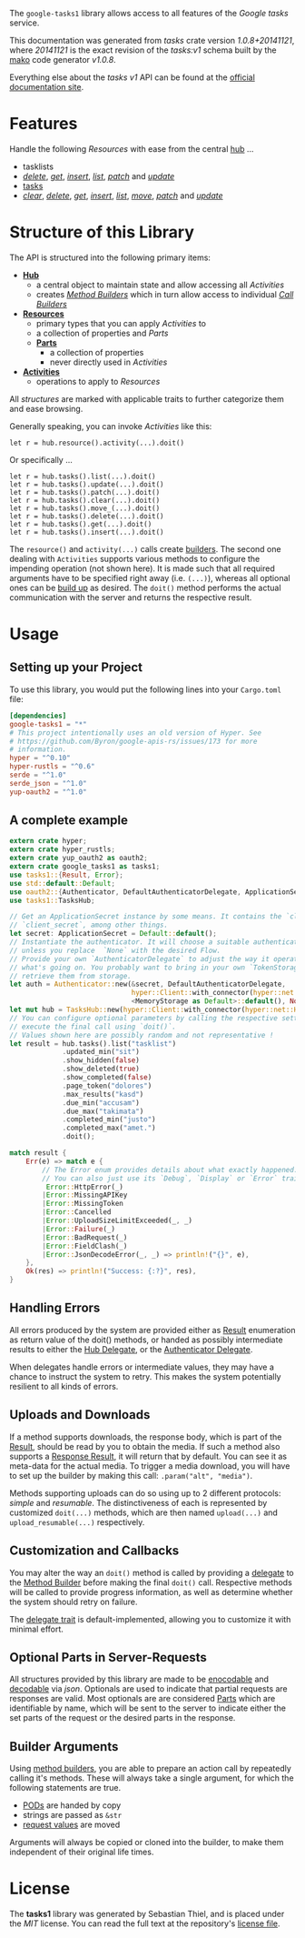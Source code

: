 <!---
DO NOT EDIT !
This file was generated automatically from 'src/mako/api/README.md.mako'
DO NOT EDIT !
-->
The `google-tasks1` library allows access to all features of the *Google tasks* service.

This documentation was generated from *tasks* crate version *1.0.8+20141121*, where *20141121* is the exact revision of the *tasks:v1* schema built by the [mako](http://www.makotemplates.org/) code generator *v1.0.8*.

Everything else about the *tasks* *v1* API can be found at the
[official documentation site](https://developers.google.com/google-apps/tasks/firstapp).
# Features

Handle the following *Resources* with ease from the central [hub](https://docs.rs/google-tasks1/1.0.8+20141121/google_tasks1/struct.TasksHub.html) ... 

* tasklists
 * [*delete*](https://docs.rs/google-tasks1/1.0.8+20141121/google_tasks1/struct.TasklistDeleteCall.html), [*get*](https://docs.rs/google-tasks1/1.0.8+20141121/google_tasks1/struct.TasklistGetCall.html), [*insert*](https://docs.rs/google-tasks1/1.0.8+20141121/google_tasks1/struct.TasklistInsertCall.html), [*list*](https://docs.rs/google-tasks1/1.0.8+20141121/google_tasks1/struct.TasklistListCall.html), [*patch*](https://docs.rs/google-tasks1/1.0.8+20141121/google_tasks1/struct.TasklistPatchCall.html) and [*update*](https://docs.rs/google-tasks1/1.0.8+20141121/google_tasks1/struct.TasklistUpdateCall.html)
* [tasks](https://docs.rs/google-tasks1/1.0.8+20141121/google_tasks1/struct.Task.html)
 * [*clear*](https://docs.rs/google-tasks1/1.0.8+20141121/google_tasks1/struct.TaskClearCall.html), [*delete*](https://docs.rs/google-tasks1/1.0.8+20141121/google_tasks1/struct.TaskDeleteCall.html), [*get*](https://docs.rs/google-tasks1/1.0.8+20141121/google_tasks1/struct.TaskGetCall.html), [*insert*](https://docs.rs/google-tasks1/1.0.8+20141121/google_tasks1/struct.TaskInsertCall.html), [*list*](https://docs.rs/google-tasks1/1.0.8+20141121/google_tasks1/struct.TaskListCall.html), [*move*](https://docs.rs/google-tasks1/1.0.8+20141121/google_tasks1/struct.TaskMoveCall.html), [*patch*](https://docs.rs/google-tasks1/1.0.8+20141121/google_tasks1/struct.TaskPatchCall.html) and [*update*](https://docs.rs/google-tasks1/1.0.8+20141121/google_tasks1/struct.TaskUpdateCall.html)




# Structure of this Library

The API is structured into the following primary items:

* **[Hub](https://docs.rs/google-tasks1/1.0.8+20141121/google_tasks1/struct.TasksHub.html)**
    * a central object to maintain state and allow accessing all *Activities*
    * creates [*Method Builders*](https://docs.rs/google-tasks1/1.0.8+20141121/google_tasks1/trait.MethodsBuilder.html) which in turn
      allow access to individual [*Call Builders*](https://docs.rs/google-tasks1/1.0.8+20141121/google_tasks1/trait.CallBuilder.html)
* **[Resources](https://docs.rs/google-tasks1/1.0.8+20141121/google_tasks1/trait.Resource.html)**
    * primary types that you can apply *Activities* to
    * a collection of properties and *Parts*
    * **[Parts](https://docs.rs/google-tasks1/1.0.8+20141121/google_tasks1/trait.Part.html)**
        * a collection of properties
        * never directly used in *Activities*
* **[Activities](https://docs.rs/google-tasks1/1.0.8+20141121/google_tasks1/trait.CallBuilder.html)**
    * operations to apply to *Resources*

All *structures* are marked with applicable traits to further categorize them and ease browsing.

Generally speaking, you can invoke *Activities* like this:

```Rust,ignore
let r = hub.resource().activity(...).doit()
```

Or specifically ...

```ignore
let r = hub.tasks().list(...).doit()
let r = hub.tasks().update(...).doit()
let r = hub.tasks().patch(...).doit()
let r = hub.tasks().clear(...).doit()
let r = hub.tasks().move_(...).doit()
let r = hub.tasks().delete(...).doit()
let r = hub.tasks().get(...).doit()
let r = hub.tasks().insert(...).doit()
```

The `resource()` and `activity(...)` calls create [builders][builder-pattern]. The second one dealing with `Activities` 
supports various methods to configure the impending operation (not shown here). It is made such that all required arguments have to be 
specified right away (i.e. `(...)`), whereas all optional ones can be [build up][builder-pattern] as desired.
The `doit()` method performs the actual communication with the server and returns the respective result.

# Usage

## Setting up your Project

To use this library, you would put the following lines into your `Cargo.toml` file:

```toml
[dependencies]
google-tasks1 = "*"
# This project intentionally uses an old version of Hyper. See
# https://github.com/Byron/google-apis-rs/issues/173 for more
# information.
hyper = "^0.10"
hyper-rustls = "^0.6"
serde = "^1.0"
serde_json = "^1.0"
yup-oauth2 = "^1.0"
```

## A complete example

```Rust
extern crate hyper;
extern crate hyper_rustls;
extern crate yup_oauth2 as oauth2;
extern crate google_tasks1 as tasks1;
use tasks1::{Result, Error};
use std::default::Default;
use oauth2::{Authenticator, DefaultAuthenticatorDelegate, ApplicationSecret, MemoryStorage};
use tasks1::TasksHub;

// Get an ApplicationSecret instance by some means. It contains the `client_id` and 
// `client_secret`, among other things.
let secret: ApplicationSecret = Default::default();
// Instantiate the authenticator. It will choose a suitable authentication flow for you, 
// unless you replace  `None` with the desired Flow.
// Provide your own `AuthenticatorDelegate` to adjust the way it operates and get feedback about 
// what's going on. You probably want to bring in your own `TokenStorage` to persist tokens and
// retrieve them from storage.
let auth = Authenticator::new(&secret, DefaultAuthenticatorDelegate,
                              hyper::Client::with_connector(hyper::net::HttpsConnector::new(hyper_rustls::TlsClient::new())),
                              <MemoryStorage as Default>::default(), None);
let mut hub = TasksHub::new(hyper::Client::with_connector(hyper::net::HttpsConnector::new(hyper_rustls::TlsClient::new())), auth);
// You can configure optional parameters by calling the respective setters at will, and
// execute the final call using `doit()`.
// Values shown here are possibly random and not representative !
let result = hub.tasks().list("tasklist")
             .updated_min("sit")
             .show_hidden(false)
             .show_deleted(true)
             .show_completed(false)
             .page_token("dolores")
             .max_results("kasd")
             .due_min("accusam")
             .due_max("takimata")
             .completed_min("justo")
             .completed_max("amet.")
             .doit();

match result {
    Err(e) => match e {
        // The Error enum provides details about what exactly happened.
        // You can also just use its `Debug`, `Display` or `Error` traits
         Error::HttpError(_)
        |Error::MissingAPIKey
        |Error::MissingToken
        |Error::Cancelled
        |Error::UploadSizeLimitExceeded(_, _)
        |Error::Failure(_)
        |Error::BadRequest(_)
        |Error::FieldClash(_)
        |Error::JsonDecodeError(_, _) => println!("{}", e),
    },
    Ok(res) => println!("Success: {:?}", res),
}

```
## Handling Errors

All errors produced by the system are provided either as [Result](https://docs.rs/google-tasks1/1.0.8+20141121/google_tasks1/enum.Result.html) enumeration as return value of 
the doit() methods, or handed as possibly intermediate results to either the 
[Hub Delegate](https://docs.rs/google-tasks1/1.0.8+20141121/google_tasks1/trait.Delegate.html), or the [Authenticator Delegate](https://docs.rs/yup-oauth2/*/yup_oauth2/trait.AuthenticatorDelegate.html).

When delegates handle errors or intermediate values, they may have a chance to instruct the system to retry. This 
makes the system potentially resilient to all kinds of errors.

## Uploads and Downloads
If a method supports downloads, the response body, which is part of the [Result](https://docs.rs/google-tasks1/1.0.8+20141121/google_tasks1/enum.Result.html), should be
read by you to obtain the media.
If such a method also supports a [Response Result](https://docs.rs/google-tasks1/1.0.8+20141121/google_tasks1/trait.ResponseResult.html), it will return that by default.
You can see it as meta-data for the actual media. To trigger a media download, you will have to set up the builder by making
this call: `.param("alt", "media")`.

Methods supporting uploads can do so using up to 2 different protocols: 
*simple* and *resumable*. The distinctiveness of each is represented by customized 
`doit(...)` methods, which are then named `upload(...)` and `upload_resumable(...)` respectively.

## Customization and Callbacks

You may alter the way an `doit()` method is called by providing a [delegate](https://docs.rs/google-tasks1/1.0.8+20141121/google_tasks1/trait.Delegate.html) to the 
[Method Builder](https://docs.rs/google-tasks1/1.0.8+20141121/google_tasks1/trait.CallBuilder.html) before making the final `doit()` call. 
Respective methods will be called to provide progress information, as well as determine whether the system should 
retry on failure.

The [delegate trait](https://docs.rs/google-tasks1/1.0.8+20141121/google_tasks1/trait.Delegate.html) is default-implemented, allowing you to customize it with minimal effort.

## Optional Parts in Server-Requests

All structures provided by this library are made to be [enocodable](https://docs.rs/google-tasks1/1.0.8+20141121/google_tasks1/trait.RequestValue.html) and 
[decodable](https://docs.rs/google-tasks1/1.0.8+20141121/google_tasks1/trait.ResponseResult.html) via *json*. Optionals are used to indicate that partial requests are responses 
are valid.
Most optionals are are considered [Parts](https://docs.rs/google-tasks1/1.0.8+20141121/google_tasks1/trait.Part.html) which are identifiable by name, which will be sent to 
the server to indicate either the set parts of the request or the desired parts in the response.

## Builder Arguments

Using [method builders](https://docs.rs/google-tasks1/1.0.8+20141121/google_tasks1/trait.CallBuilder.html), you are able to prepare an action call by repeatedly calling it's methods.
These will always take a single argument, for which the following statements are true.

* [PODs][wiki-pod] are handed by copy
* strings are passed as `&str`
* [request values](https://docs.rs/google-tasks1/1.0.8+20141121/google_tasks1/trait.RequestValue.html) are moved

Arguments will always be copied or cloned into the builder, to make them independent of their original life times.

[wiki-pod]: http://en.wikipedia.org/wiki/Plain_old_data_structure
[builder-pattern]: http://en.wikipedia.org/wiki/Builder_pattern
[google-go-api]: https://github.com/google/google-api-go-client

# License
The **tasks1** library was generated by Sebastian Thiel, and is placed 
under the *MIT* license.
You can read the full text at the repository's [license file][repo-license].

[repo-license]: https://github.com/Byron/google-apis-rsblob/master/LICENSE.md
